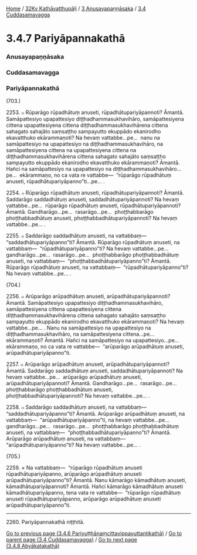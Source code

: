 
[Home](/) / [32Kv Kathāvatthupāḷi](../../../32Kv.md) / [3 Anusayapaṇṇāsaka](../../3.md) / [3.4 Cuddasamavagga](../3.4.md)

# 3.4.7 Pariyāpannakathā

### Anusayapaṇṇāsaka

### Cuddasamavagga

### Pariyāpannakathā

(703.)

2253\. ๐ Rūparāgo rūpadhātuṃ anuseti, rūpadhātupariyāpannoti? Āmantā. Samāpattesiyo upapattesiyo diṭṭhadhammasukhavihāro, samāpattesiyena cittena upapattesiyena cittena diṭṭhadhammasukhavihārena cittena sahagato sahajāto saṃsaṭṭho sampayutto ekuppādo ekanirodho ekavatthuko ekārammaṇoti? Na hevaṃ vattabbe…pe…  nanu na samāpattesiyo na upapattesiyo na diṭṭhadhammasukhavihāro, na samāpattesiyena cittena na upapattesiyena cittena na diṭṭhadhammasukhavihārena cittena sahagato sahajāto saṃsaṭṭho sampayutto ekuppādo ekanirodho ekavatthuko ekārammaṇoti? Āmantā. Hañci na samāpattesiyo na upapattesiyo na diṭṭhadhammasukhavihāro…pe…  ekārammaṇo, no ca vata re vattabbe—  “rūparāgo rūpadhātuṃ anuseti, rūpadhātupariyāpanno”ti…pe… .

2254\. ๐ Rūparāgo rūpadhātuṃ anuseti, rūpadhātupariyāpannoti? Āmantā. Saddarāgo saddadhātuṃ anuseti, saddadhātupariyāpannoti? Na hevaṃ vattabbe…pe…  rūparāgo rūpadhātuṃ anuseti, rūpadhātupariyāpannoti? Āmantā. Gandharāgo…pe…  rasarāgo…pe…  phoṭṭhabbarāgo phoṭṭhabbadhātuṃ anuseti, phoṭṭhabbadhātupariyāpannoti? Na hevaṃ vattabbe…pe… .

2255\. ๐ Saddarāgo saddadhātuṃ anuseti, na vattabbaṃ—  “saddadhātupariyāpanno”ti? Āmantā. Rūparāgo rūpadhātuṃ anuseti, na vattabbaṃ—  “rūpadhātupariyāpanno”ti? Na hevaṃ vattabbe…pe…  gandharāgo…pe…  rasarāgo…pe…  phoṭṭhabbarāgo phoṭṭhabbadhātuṃ anuseti, na vattabbaṃ—  “phoṭṭhabbadhātupariyāpanno”ti? Āmantā. Rūparāgo rūpadhātuṃ anuseti, na vattabbaṃ—  “rūpadhātupariyāpanno”ti? Na hevaṃ vattabbe…pe… .

(704.)

2256\. ๐ Arūparāgo arūpadhātuṃ anuseti, arūpadhātupariyāpannoti? Āmantā. Samāpattesiyo upapattesiyo diṭṭhadhammasukhavihāro, samāpattesiyena cittena upapattesiyena cittena diṭṭhadhammasukhavihārena cittena sahagato sahajāto saṃsaṭṭho sampayutto ekuppādo ekanirodho ekavatthuko ekārammaṇoti? Na hevaṃ vattabbe…pe… . Nanu na samāpattesiyo na upapattesiyo na diṭṭhadhammasukhavihāro, na samāpattesiyena cittena…pe…  ekārammaṇoti? Āmantā. Hañci na samāpattesiyo na upapattesiyo…pe…  ekārammaṇo, no ca vata re vattabbe—  “arūparāgo arūpadhātuṃ anuseti, arūpadhātupariyāpanno”ti.

2257\. ๐ Arūparāgo arūpadhātuṃ anuseti, arūpadhātupariyāpannoti? Āmantā. Saddarāgo saddadhātuṃ anuseti, saddadhātupariyāpannoti? Na hevaṃ vattabbe…pe…  arūparāgo arūpadhātuṃ anuseti, arūpadhātupariyāpannoti? Āmantā. Gandharāgo…pe…  rasarāgo…pe…  phoṭṭhabbarāgo phoṭṭhabbadhātuṃ anuseti, phoṭṭhabbadhātupariyāpannoti? Na hevaṃ vattabbe…pe… .

2258\. ๐ Saddarāgo saddadhātuṃ anuseti, na vattabbaṃ—  “saddadhātupariyāpanno”ti? Āmantā. Arūparāgo arūpadhātuṃ anuseti, na vattabbaṃ—  “arūpadhātupariyāpanno”ti, na hevaṃ vattabbe…pe…  gandharāgo…pe…  rasarāgo…pe…  phoṭṭhabbarāgo phoṭṭhabbadhātuṃ anuseti, na vattabbaṃ—  “phoṭṭhabbadhātupariyāpanno”ti? Āmantā. Arūparāgo arūpadhātuṃ anuseti, na vattabbaṃ—  “arūpadhātupariyāpanno”ti? Na hevaṃ vattabbe…pe… .

(705.)

2259\. × Na vattabbaṃ—  “rūparāgo rūpadhātuṃ anuseti rūpadhātupariyāpanno, arūparāgo arūpadhātuṃ anuseti arūpadhātupariyāpanno”ti? Āmantā. Nanu kāmarāgo kāmadhātuṃ anuseti, kāmadhātupariyāpannoti? Āmantā. Hañci kāmarāgo kāmadhātuṃ anuseti kāmadhātupariyāpanno, tena vata re vattabbe—  “rūparāgo rūpadhātuṃ anuseti rūpadhātupariyāpanno, arūparāgo arūpadhātuṃ anuseti arūpadhātupariyāpanno”ti.

---

2260\. Pariyāpannakathā niṭṭhitā.



[Go to previous page (3.4.6 Pariyuṭṭhānaṃcittavippayuttantikathā)](3.4.6.md) / [Go to parent page (3.4 Cuddasamavagga)](../3.4.md) / [Go to next page (3.4.8 Abyākatakathā)](3.4.8.md)


